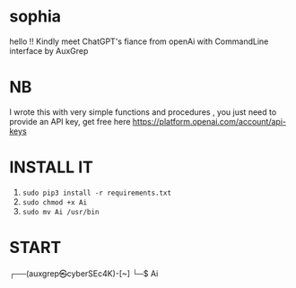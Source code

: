 # sophia
hello !! Kindly meet ChatGPT's fiance from openAi with CommandLine interface by AuxGrep

# NB
I wrote this with very simple functions and procedures , you just need to provide an API key, get free here https://platform.openai.com/account/api-keys

# INSTALL IT
1. ```` sudo pip3 install -r requirements.txt ````
2. ```` sudo chmod +x Ai ````
3. ```` sudo mv Ai /usr/bin ````

# START
┌──(auxgrep㉿cyberSEc4K)-[~]
└─$ Ai


